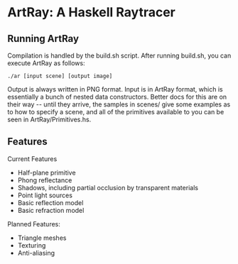 ArtRay: A Haskell Raytracer
===========================

Running ArtRay
--------------

Compilation is handled by the build.sh script. After running build.sh,
you can execute ArtRay as follows:

    ./ar [input scene] [output image]

Output is always written in PNG format. Input is in ArtRay format, which is
essentially a bunch of nested data constructors. Better docs for this are on
their way -- until they arrive, the samples in scenes/ give some examples as to
how to specify a scene, and all of the primitives available to you can be seen
in ArtRay/Primitives.hs.

Features
----------------
Current Features

* Half-plane primitive
* Phong reflectance
* Shadows, including partial occlusion by transparent materials
* Point light sources
* Basic reflection model
* Basic refraction model

Planned Features:

* Triangle meshes
* Texturing
* Anti-aliasing
